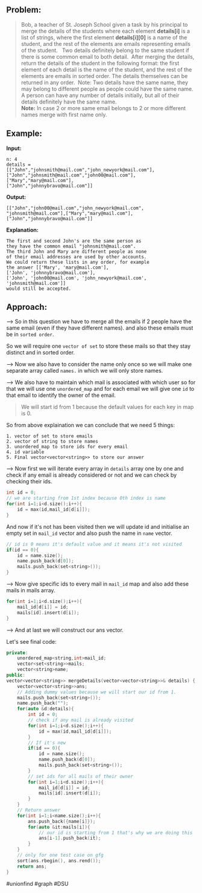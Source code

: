 ## Problem:

>Bob, a teacher of St. Joseph School given a task by his principal to merge the details of the students where each element **details[i]** is a list of strings, where the first element **details[i][0]** is a name of the student, and the rest of the elements are emails representing emails of the student.   Two details definitely belong to the same student if there is some common email to both detail.  After merging the details, return the details of the student in the following format: the first element of each detail is the name of the student, and the rest of the elements are emails in sorted order. The details themselves can be returned in any order.  Note: Two details have the same name, they may belong to different people as people could have the same name. A person can have any number of details initially, but all of their details definitely have the same name.  
**Note:** In case 2 or more same email belongs to 2 or more different names merge with first name only.

## Example:

**Input:** 
```
n: 4
details = 
[["John","johnsmith@mail.com","john_newyork@mail.com"],
["John","johnsmith@mail.com","john00@mail.com"],
["Mary","mary@mail.com"],
["John","johnnybravo@mail.com"]]
```
**Output:** 
```
[["John","john00@mail.com","john_newyork@mail.com",
"johnsmith@mail.com"],["Mary","mary@mail.com"],
["John","johnnybravo@mail.com"]]
```
**Explanation:**
```
The first and second John's are the same person as 
they have the common email "johnsmith@mail.com".
The third John and Mary are different people as none
of their email addresses are used by other accounts.
We could return these lists in any order, for example
the answer [['Mary', 'mary@mail.com'], 
['John', 'johnnybravo@mail.com'], 
['John', 'john00@mail.com', 'john_newyork@mail.com', 
'johnsmith@mail.com']] 
would still be accepted.
```

## Approach:

--> So in this question we have to merge all the emails if 2 people have the same email (even if they have different names). and also these emails must be in `sorted order`.

So we will require one `vector of set` to store these mails so that they stay distinct and in sorted order. 

--> Now we also have to consider the name only once so we will make one separate array called `names.` in which we will only store names. 

--> We also have to maintain which mail is associated with which user so for that we will use one `unordered_map` and for each email we will give one `id` to that email to identify the owner of the email.

> We will start id from 1 because the default values for each key in map is 0.

So from above explaination we can conclude that we need 5 things:

```
1. vector of set to store emails
2. vector of string to store names
3. unordered_map to store ids for every email
4. id variable
5. Final vector<vector<string>> to store our answer
```

--> Now first we will iterate every array in `details` array one by one and check if any email is already considered or not and we can check by checking their ids.

```cpp
int id = 0;
// we are starting from 1st index because 0th index is name
for(int i=1;i<d.size();i++){
	id = max(id,mail_id[d[i]]);
}
```

And now if it's not has been visited then we will update id and initialise an empty set in `mail_id` vector and also push the name in `name` vector.

```cpp
// id is 0 means it's default value and it means it's not visited
if(id == 0){
	id = name.size();
	name.push_back(d[0]);
	mails.push_back(set<string>());
}
```

--> Now give specific ids to every mail in `mail_id` map and also add these mails in mails array.

```cpp
for(int i=1;i<d.size();i++){
	mail_id[d[i]] = id;
	mails[id].insert(d[i]);
}
```

--> And at last we will construct our ans vector.

Let's see final code:

```cpp
private:
	unordered_map<string,int>mail_id;
	vector<set<string>>mails;
	vector<string>name;
public:
vector<vector<string>> mergeDetails(vector<vector<string>>& details) {
	vector<vector<string>>ans;
	// Adding dummy values because we will start our id from 1.
	mails.push_back(set<string>());
	name.push_back("");
	for(auto &d:details){
		int id = 0;
		// check if any mail is already visited
		for(int i=1;i<d.size();i++){
			id = max(id,mail_id[d[i]]);
		}
		// If it's new
		if(id == 0){
			id = name.size();
			name.push_back(d[0]);
			mails.push_back(set<string>());
		}
		// set ids for all mails of their owner
		for(int i=1;i<d.size();i++){
			mail_id[d[i]] = id;
			mails[id].insert(d[i]);
		}
	}
	// Return answer
	for(int i=1;i<name.size();i++){
		ans.push_back({name[i]});
		for(auto &it:mails[i]){
			// our id is starting from 1 that's why we are doing this
			ans[i-1].push_back(it);
		}
	}
	// only for one test case on gfg
	sort(ans.rbegin(), ans.rend());
	return ans;
}
```

#unionfind #graph #DSU
